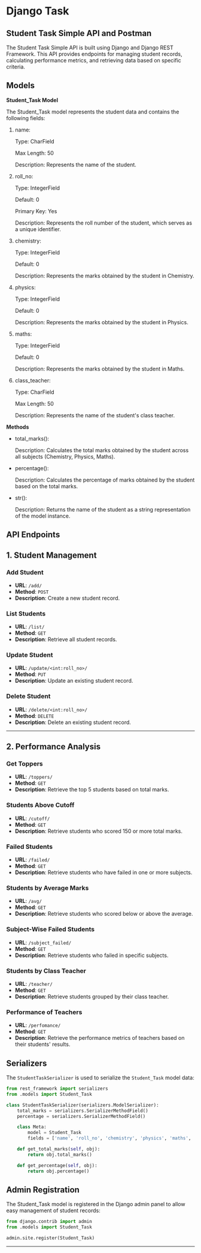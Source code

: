 # Django Task 


## Student Task Simple API and Postman




The Student Task Simple API is built using Django and Django REST Framework. This API provides endpoints for managing student records, calculating performance metrics, and retrieving data based on specific criteria.

## Models

**Student_Task Model**

The Student_Task model represents the student data and contains the following fields:

1. name:

    Type: CharField

    Max Length: 50

    Description: Represents the name of the student.
2. roll_no:

    Type: IntegerField

    Default: 0

    Primary Key: Yes

    Description: Represents the roll number of the student, which serves as a unique identifier.
3. chemistry:

    Type: IntegerField

    Default: 0

    Description: Represents the marks obtained by the student in Chemistry.
3. physics:

    Type: IntegerField

    Default: 0

    Description: Represents the marks obtained by the student in Physics.
3. maths:

    Type: IntegerField

    Default: 0

    Description: Represents the marks obtained by the student in Maths.
4. class_teacher:

    Type: CharField

    Max Length: 50

    Description: Represents the name of the student's class teacher.

**Methods**

* total_marks():

    Description: Calculates the total marks obtained by the student across all subjects (Chemistry, Physics, Maths).
* percentage():

    Description: Calculates the percentage of marks obtained by the student based on the total marks.
* str():

    Description: Returns the name of the student as a string representation of the model instance.


##  API Endpoints

## 1. Student Management

### Add Student
- **URL**: `/add/`
- **Method**: `POST`
- **Description**: Create a new student record.

### List Students
- **URL**: `/list/`
- **Method**: `GET`
- **Description**: Retrieve all student records.

### Update Student
- **URL**: `/update/<int:roll_no>/`
- **Method**: `PUT`
- **Description**: Update an existing student record.

### Delete Student
- **URL**: `/delete/<int:roll_no>/`
- **Method**: `DELETE`
- **Description**: Delete an existing student record.

---

## 2. Performance Analysis

### Get Toppers
- **URL**: `/toppers/`
- **Method**: `GET`
- **Description**: Retrieve the top 5 students based on total marks.

### Students Above Cutoff
- **URL**: `/cutoff/`
- **Method**: `GET`
- **Description**: Retrieve students who scored 150 or more total marks.

### Failed Students
- **URL**: `/failed/`
- **Method**: `GET`
- **Description**: Retrieve students who have failed in one or more subjects.

### Students by Average Marks
- **URL**: `/avg/`
- **Method**: `GET`
- **Description**: Retrieve students who scored below or above the average.

### Subject-Wise Failed Students
- **URL**: `/subject_failed/`
- **Method**: `GET`
- **Description**: Retrieve students who failed in specific subjects.

### Students by Class Teacher
- **URL**: `/teacher/`
- **Method**: `GET`
- **Description**: Retrieve students grouped by their class teacher.

### Performance of Teachers
- **URL**: `/perfomance/`
- **Method**: `GET`
- **Description**: Retrieve the performance metrics of teachers based on their students' results.


## Serializers

The `StudentTaskSerializer` is used to serialize the `Student_Task` model data:

```python
from rest_framework import serializers
from .models import Student_Task

class StudentTaskSerializer(serializers.ModelSerializer):
    total_marks = serializers.SerializerMethodField()
    percentage = serializers.SerializerMethodField()

    class Meta:
        model = Student_Task
        fields = ['name', 'roll_no', 'chemistry', 'physics', 'maths', 'class_teacher', 'total_marks', 'percentage']

    def get_total_marks(self, obj):
        return obj.total_marks()

    def get_percentage(self, obj):
        return obj.percentage()

```
## Admin Registration
The Student_Task model is registered in the Django admin panel to allow easy management of student records:


``` python
from django.contrib import admin
from .models import Student_Task

admin.site.register(Student_Task)
```
---